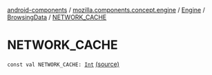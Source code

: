 [android-components](../../../index.md) / [mozilla.components.concept.engine](../../index.md) / [Engine](../index.md) / [BrowsingData](index.md) / [NETWORK_CACHE](./-n-e-t-w-o-r-k_-c-a-c-h-e.md)

# NETWORK_CACHE

`const val NETWORK_CACHE: `[`Int`](https://kotlinlang.org/api/latest/jvm/stdlib/kotlin/-int/index.html) [(source)](https://github.com/mozilla-mobile/android-components/blob/master/components/concept/engine/src/main/java/mozilla/components/concept/engine/Engine.kt#L34)